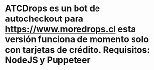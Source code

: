 # ATCDrops es un bot de autocheckout para https://www.moredrops.cl esta versión funciona de momento solo con tarjetas de crédito. Requisitos: NodeJS y Puppeteer
